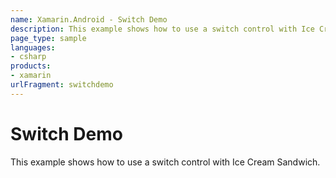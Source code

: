 ```yaml
---
name: Xamarin.Android - Switch Demo
description: This example shows how to use a switch control with Ice Cream Sandwich.
page_type: sample
languages:
- csharp
products:
- xamarin
urlFragment: switchdemo
---
```

# Switch Demo

This example shows how to use a switch control with Ice Cream Sandwich.
